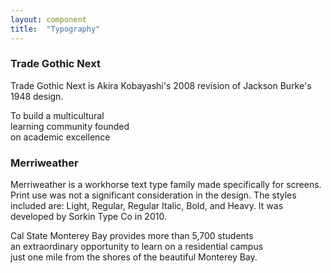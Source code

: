 ```yaml
---
layout: component
title:  "Typography"
---
```


<div class="styleguide-typography">
  <div class="typeface trade">
    <h3>Trade Gothic Next</h3>
    <p class="purpose">
      Trade Gothic Next is Akira Kobayashi's 2008 revision of Jackson Burke's 1948 design.</p>
    <p class="largesample">To build a multicultural <br />learning community founded <br />on academic excellence</p>
  </div>
  <div class="typeface merriweather">
    <h3>Merriweather</h3>
    <p class="purpose">
Merriweather is a workhorse text type family made specifically for screens. Print use was not a significant consideration in the design. The styles included are: Light, Regular, Regular Italic, Bold, and Heavy. It was developed by Sorkin Type Co in 2010.
    </p>
    <p class="largesample">Cal State Monterey Bay provides more than 5,700 students <br />an extraordinary opportunity to learn on a residential campus <br />just one mile from the shores of the beautiful Monterey Bay.</p>
  </div>
</div>

